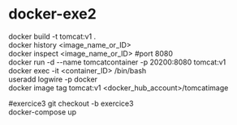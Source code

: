 # docker-exe2
docker build -t tomcat:v1 .  
docker history <image_name_or_ID>  
docker inspect <image_name_or_ID> #port 8080  
docker run -d --name tomcatcontainer -p 20200:8080 tomcat:v1  
docker exec -it <container_ID> /bin/bash  
useradd logwire -p docker  
docker image tag tomcat:v1 <docker_hub_account>/tomcatimage  

#exercice3
git checkout -b exercice3   
docker-compose up 

